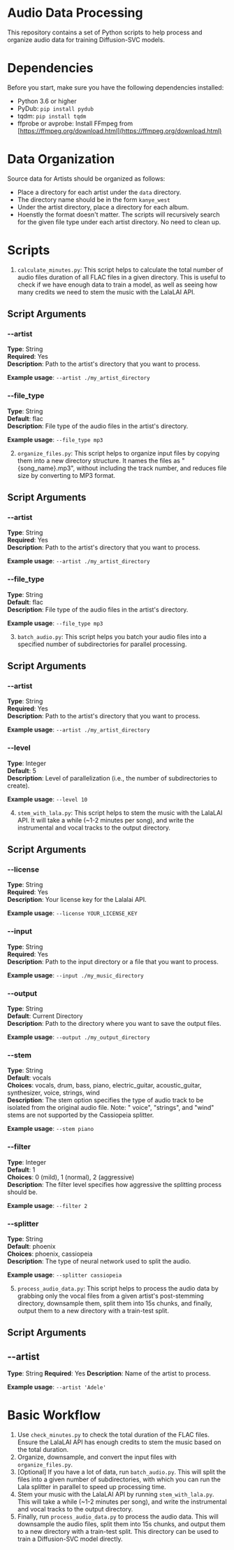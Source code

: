 # Audio Data Processing

This repository contains a set of Python scripts to help process and organize audio data for training Diffusion-SVC
models.

# Dependencies

Before you start, make sure you have the following dependencies installed:

- Python 3.6 or higher
- PyDub: `pip install pydub`
- tqdm: `pip install tqdm`
- ffprobe or avprobe: Install FFmpeg from [https://ffmpeg.org/download.html](https://ffmpeg.org/download.html)

# Data Organization

Source data for Artists should be organized as follows:

- Place a directory for each artist under the `data` directory.
- The directory name should be in the form `kanye_west`
- Under the artist directory, place a directory for each album.
- Hoenstly the format doesn't matter. The scripts will recursively search for the given file type under each artist
  directory. No need to clean up.

# Scripts

1. `calculate_minutes.py`: This script helps to calculate the total number of audio files duration of all FLAC files in
   a given directory. This is useful to check if we have enough data to train a model, as well as seeing how many
   credits we need to stem the music with the LalaLAI API.

## Script Arguments

### --artist

**Type**: String  
**Required**: Yes  
**Description**: Path to the artist's directory that you want to process.

**Example usage**: `--artist ./my_artist_directory`

### --file_type

**Type**: String  
**Default**: flac  
**Description**: File type of the audio files in the artist's directory.

**Example usage**: `--file_type mp3`

2. `organize_files.py`: This script helps to organize input files by copying them into a new directory structure. It
   names the files as "{song_name}.mp3", without including the track number, and reduces file size by converting to MP3
   format.

## Script Arguments

### --artist

**Type**: String  
**Required**: Yes  
**Description**: Path to the artist's directory that you want to process.

**Example usage**: `--artist ./my_artist_directory`

### --file_type

**Type**: String  
**Default**: flac  
**Description**: File type of the audio files in the artist's directory.

**Example usage**: `--file_type mp3`

3. `batch_audio.py`: This script helps you batch your audio files into a specified number of subdirectories for parallel
   processing.

## Script Arguments

### --artist

**Type**: String  
**Required**: Yes  
**Description**: Path to the artist's directory that you want to process.

**Example usage**: `--artist ./my_artist_directory`

### --level

**Type**: Integer  
**Default**: 5  
**Description**: Level of parallelization (i.e., the number of subdirectories to create).

**Example usage**: `--level 10`

4. `stem_with_lala.py`: This script helps to stem the music with the LalaLAI API. It will take a while (~1-2 minutes per
   song), and write the instrumental and vocal tracks to the output directory.

## Script Arguments

### --license

**Type**: String  
**Required**: Yes  
**Description**: Your license key for the Lalalai API.

**Example usage**: `--license YOUR_LICENSE_KEY`

### --input

**Type**: String  
**Required**: Yes  
**Description**: Path to the input directory or a file that you want to process.

**Example usage**: `--input ./my_music_directory`

### --output

**Type**: String  
**Default**: Current Directory  
**Description**: Path to the directory where you want to save the output files.

**Example usage**: `--output ./my_output_directory`

### --stem

**Type**: String  
**Default**: vocals  
**Choices**: vocals, drum, bass, piano, electric_guitar, acoustic_guitar, synthesizer, voice, strings, wind  
**Description**: The stem option specifies the type of audio track to be isolated from the original audio file. Note: "
voice", "strings", and "wind" stems are not supported by the Cassiopeia splitter.

**Example usage**: `--stem piano`

### --filter

**Type**: Integer  
**Default**: 1  
**Choices**: 0 (mild), 1 (normal), 2 (aggressive)  
**Description**: The filter level specifies how aggressive the splitting process should be.

**Example usage**: `--filter 2`

### --splitter

**Type**: String  
**Default**: phoenix  
**Choices**: phoenix, cassiopeia  
**Description**: The type of neural network used to split the audio.

**Example usage**: `--splitter cassiopeia`

5. `process_audio_data.py`: This script helps to process the audio data by grabbing only the vocal files from a given
   artist's post-stemming directory, downsample them, split them into 15s chunks, and finally, output them to a new
   directory with a train-test split.

## Script Arguments

## --artist

**Type**: String
**Required**: Yes
**Description**: Name of the artist to process.

**Example usage**: `--artist 'Adele'`

# Basic Workflow

1. Use `check_minutes.py` to check the total duration of the FLAC files. Ensure the LalaLAI API has enough credits to
   stem the music based on the total duration.
2. Organize, downsample, and convert the input files with `organize_files.py`.
3. [Optional] If you have a lot of data, run `batch_audio.py`. This will split the files into a given number of
   subdirectories, with which you can run the Lala splitter in parallel to speed up processing time.
4. Stem your music with the LalaLAI API by running `stem_with_lala.py`. This will take a while (~1-2 minutes per song),
   and write the instrumental and vocal tracks to the output directory.
5. Finally, run `process_audio_data.py` to process the audio data. This will downsample the audio files, split them into
   15s chunks, and output them to a new directory with a train-test split. This directory can be used to train a
   Diffusion-SVC model directly.
